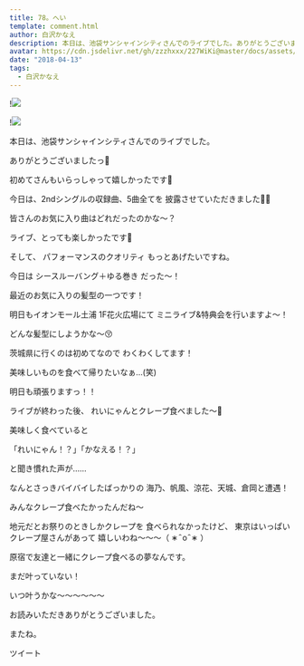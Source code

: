 ```yaml
---
title: 78。へい
template: comment.html
author: 白沢かなえ
description: 本日は、池袋サンシャインシティさんでのライブでした。ありがとうございましたっ🌷初めてさんもいらっしゃって嬉しかったです🎂今日は、2ndシングルの収録曲、5...
avatar: https://cdn.jsdelivr.net/gh/zzzhxxx/227WiKi@master/docs/assets/photo/avatar/kanae.jpg
date: "2018-04-13"
tags:
  - 白沢かなえ
---
```


!![](https://cdn.jsdelivr.net/gh/227WiKi/227WiKi-image@master/blog-image/kanae-2018-04-13_1.jpg)

!![](https://cdn.jsdelivr.net/gh/227WiKi/227WiKi-image@master/blog-image/kanae-2018-04-13_2.jpg)










本日は、池袋サンシャインシティさんでのライブでした。


ありがとうございましたっ🌷






初めてさんもいらっしゃって嬉しかったです🎂





今日は、2ndシングルの収録曲、5曲全てを
披露させていただきました🐶🌸


皆さんのお気に入り曲はどれだったのかな〜？






ライブ、とっても楽しかったです🧡




そして、
パフォーマンスのクオリティ
もっとあげたいですね。








今日は
シースルーバング＋ゆる巻き だった〜！


最近のお気に入りの髪型の一つです！








明日もイオンモール土浦 1F花火広場にて
ミニライブ&特典会を行いますよ〜！

どんな髪型にしようかな〜😚




茨城県に行くのは初めてなので
わくわくしてます！

美味しいものを食べて帰りたいなぁ…(笑)




明日も頑張りますっ！！











ライブが終わった後、
れいにゃんとクレープ食べました〜🍦






美味しく食べていると





「れいにゃん！？」「かなえる！？」





と聞き慣れた声が……




なんとさっきバイバイしたばっかりの
海乃、帆風、涼花、天城、倉岡と遭遇！






みんなクレープ食べたかったんだね〜







地元だとお祭りのときしかクレープを
食べられなかったけど、
東京はいっぱいクレープ屋さんがあって
嬉しいわね〜〜〜（ ∗   ̑ o   ̑ ∗ ）




原宿で友達と一緒にクレープ食べるの夢なんです。


まだ叶っていない！





いつ叶うかな〜〜〜〜〜〜











お読みいただきありがとうございました。


またね。


ツイート



